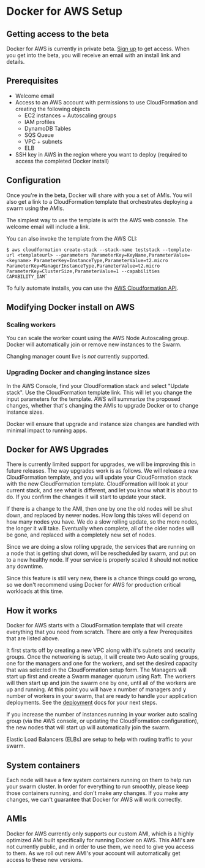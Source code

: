 <!--[metadata]>
+++
title = "Docker for AWS"
description = "Docker for AWS"
keywords = ["iaas, aws, azure"]
[menu.iaas]
identifier="docs-aws"
weight="2"
+++
<![end-metadata]-->

# Docker for AWS Setup

## Getting access to the beta

Docker for AWS is currently in private beta. [Sign up](https://beta.docker.com) to get access. When you get into the beta, you will receive an email with an install link and details.

## Prerequisites

- Welcome email
- Access to an AWS account with permissions to use CloudFormation and creating the following objects
    - EC2 instances + Autoscaling groups
    - IAM profiles
    - DynamoDB Tables
    - SQS Queue
    - VPC + subnets
    - ELB
- SSH key in AWS in the region where you want to deploy (required to access the completed Docker install)

## Configuration

Once you're in the beta, Docker will share with you a set of AMIs. You will also get a link to a CloudFormation template that orchestrates deploying a swarm using the AMIs.

The simplest way to use the template is with the AWS web console. The welcome email will include a link.

You can also invoke the template from the AWS CLI:

    $ aws cloudformation create-stack --stack-name teststack --template-url <templateurl> --parameters ParameterKey=KeyName,ParameterValue=<keyname> ParameterKey=InstanceType,ParameterValue=t2.micro ParameterKey=ManagerInstanceType,ParameterValue=t2.micro ParameterKey=ClusterSize,ParameterValue=1 --capabilities CAPABILITY_IAM`

To fully automate installs, you can use the [AWS Cloudformation API](http://docs.aws.amazon.com/AWSCloudFormation/latest/APIReference/Welcome.html).

## Modifying Docker install on AWS

### Scaling workers

You can scale the worker count using the AWS Node Autoscaling group. Docker will automatically join or remove new instances to the Swarm.

Changing manager count live is _not_ currently supported.

### Upgrading Docker and changing instance sizes
In the AWS Console, find your CloudFormation stack and select "Update stack". Use the CloudFormation template link. This will let you change the input parameters for the template. AWS will summarize the proposed changes, whether that's changing the AMIs to upgrade Docker or to change instance sizes.

Docker will ensure that upgrade and instance size changes are handled with minimal impact to running apps.

## Docker for AWS Upgrades
There is currently limited support for upgrades, we will be improving this in future releases. The way upgrades work is as follows. We will release a new CloudFormation template, and you will update your CloudFormation stack with the new CloudFormation template. CloudFormation will look at your current stack, and see what is different, and let you know what it is about to do. If you confirm the changes it will start to update your stack.

If there is a change to the AMI, then one by one the old nodes will be shut down, and replaced by newer nodes. How long this takes will depend on how many nodes you have. We do a slow rolling update, so the more nodes, the longer it will take. Eventually when complete, all of the older nodes will be gone, and replaced with a completely new set of nodes.

Since we are doing a slow rolling upgrade, the services that are running on a node that is getting shut down, will be rescheduled by swarm, and put on to a new healthy node. If your service is properly scaled it should not notice any downtime.

Since this feature is still very new, there is a chance things could go wrong, so we don't recommend using Docker for AWS for production critical workloads at this time.

## How it works
Docker for AWS starts with a CloudFormation template that will create everything that you need from scratch. There are only a few Prerequisites that are listed above.

It first starts off by creating a new VPC along with it's subnets and security groups. Once the networking is setup, it will create two Auto scaling groups, one for the managers and one for the workers, and set the desired capacity that was selected in the CloudFormation setup form. The Managers will start up first and create a Swarm manager quorum using Raft. The workers will then start up and join the swarm one by one, until all of the workers are up and running. At this point you will have x number of managers and y number of workers in your swarm, that are ready to handle your application deployments. See the [deployment](deploy.md) docs for your next steps.

If you increase the number of instances running in your worker auto scaling group (via the AWS console, or updating the CloudFormation configuration), the new nodes that will start up will automatically join the swarm.

Elastic Load Balancers (ELBs) are setup to help with routing traffic to your swarm.

## System containers
Each node will have a few system containers running on them to help run your swarm cluster. In order for everything to run smoothly, please keep those containers running, and don't make any changes. If you make any changes, we can't guarantee that Docker for AWS will work correctly.

## AMIs
Docker for AWS currently only supports our custom AMI, which is a highly optimized AMI built specifically for running Docker on AWS. This AMI's are not currently public, and in order to use them, we need to give you access to them. As we roll out new AMI's your account will automatically get access to these new versions.
